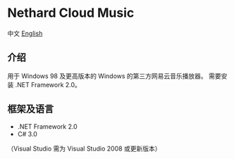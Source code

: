 # Nethard Cloud Music

中文 [English](README.en.md)

## 介绍
用于 Windows 98 及更高版本的 Windows 的第三方网易云音乐播放器。
需要安装 .NET Framework 2.0。

## 框架及语言
- .NET Framework 2.0
- C# 3.0

（Visual Studio 需为 Visual Studio 2008 或更新版本）